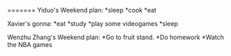 


=======
Yiduo's Weekend plan:
*sleep
*cook
*eat

Xavier's gonna:
*eat
*study
*play some videogames
*sleep

Wenzhu Zhang's Weekend plan:
*Go to fruit stand.
*Do homework
*Watch the NBA games
